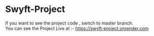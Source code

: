 # Swyft-Project
If you want to see the project code , switch to master branch.                                                                                                                      
You can see the Project Live at :- https://swyft-project.onrender.com
